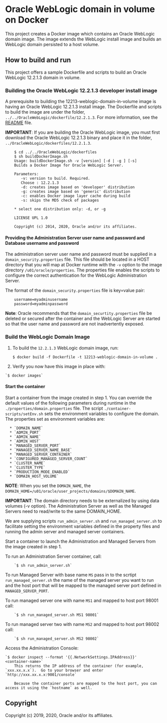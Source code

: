 Oracle WebLogic domain in volume on Docker
==========================================
This project creates a Docker image which contains an Oracle WebLogic domain image. The image extends the WebLogic install image and builds an WebLogic domain persisted to a host volume.

## How to build and run
This project offers a sample Dockerfile and scripts to build an Oracle WebLogic 12.2.1.3 domain in volume. 

### Building the Oracle WebLogic 12.2.1.3 developer install image
A prerequisite to building the 12213-weblogic-domain-in-volume image is having an Oracle WebLogic 12.2.1.3 install image. The Dockerfile and scripts to build the image are under the folder, `../../OracleWebLogic/dockerfile/12.2.1.3`. For more information, see the [README](../../OracleWebLogic/dockerfile/12.2.1.3/README.md) file.

**IMPORTANT**: If you are building the Oracle WebLogic image, you must first download the Oracle WebLogic 12.2.1.3 binary and place it in the folder, `../OracleWebLogic/dockerfiles/12.2.1.3`.

        $ cd ../../OracleWebLogic/dockerfiles
        $ sh buildDockerImage.sh
        Usage: buildDockerImage.sh -v [version] [-d | -g ] [-s]
        Builds a Docker Image for Oracle WebLogic Server.

        Parameters:
           -v: version to build. Required.
           Choose : 12.2.1.3
           -d: creates image based on 'developer' distribution
           -g: creates image based on 'generic' distribution
           -c: enables Docker image layer cache during build
           -s: skips the MD5 check of packages

        * select one distribution only: -d, or -g

        LICENSE UPL 1.0

        Copyright (c) 2014, 2020, Oracle and/or its affiliates.

#### Providing the Administration Server user name and password and Database username and password
The administration server user name and password must be supplied in a `domain_security.properties` file. This file should be located in a HOST directory that you will map at Docker runtime with the `-v` option to the image directory `/u01/oracle/properties`. The properties file enables the scripts to configure the correct authentication for the WebLogic Administration Server.

The format of the `domain_security.properties` file is key=value pair:

        username=myadminusername
        password=myadminpassword

**Note**: Oracle recommends that the `domain_securtity.properties` file be deleted or secured after the container and the WebLogic Server are started so that the user name and password are not inadvertently exposed.

### Build the WebLogic Domain Image

  1. To build the `12.2.1.3` WebLogic domain image, run:

        `$ docker build -f Dockerfile -t 12213-weblogic-domain-in-volume .`

  2. Verify you now have this image in place with:

	`$ docker images`

#### Start the container
Start a container from the image created in step 1.
You can override the default values of the following parameters during runtime in the `./properties/domain.properties` file. The script `./container-scripts/setEnv.sh` sets the environment variables to configure the domain. The properties set as environment variables are:

      * `DOMAIN_NAME`
      * `ADMIN_PORT`
      * `ADMIN_NAME`
      * `ADMIN_HOST`
      * `MANAGED_SERVER_PORT`
      * `MANAGED_SERVER_NAME_BASE`
      * `MANAGED_SERVER_CONTAINER`
      * `CONFIGURED_MANAGED_SERVER_COUNT`
      * `CLUSTER_NAME`
      * `CLUSTER_TYPE`
      * `PRODUCTION_MODE_ENABLED`
      * `DOMAIN_HOST_VOLUME`

**NOTE**: When you set the `DOMAIN_NAME`, the `DOMAIN_HOME=/u01/oracle/user_projects/domains/$DOMAIN_NAME`. 

**IMPORTANT**: The domain directory needs to be externalized by using data volumes (-v option). The Administration Server as well as the Managed Servers need to read/write to the same DOMAIN_HOME.

We are supplying scripts `run_admin_server.sh` and `run_managed_server.sh` to facilitate setting the environment variables defined in the property files and running the admin server and managed server containers.

  Start a container to launch the Administration and Managed Servers from the image created in step 1.

  To run an Administration Server container, call:

        `$ sh run_admin_server.sh`

  To run Managed Server with base name `MS` pass in to the scrtipt `run_managed_server.sh` the name of the managed server you want to run and the host port that will be mapped to the managed server port defined in `MANAGED_SERVER_PORT`. 

  To run managed server one with name `MS1` and mapped to host port 98001 call:

        `$ sh run_managed_server.sh MS1 98001`

  To run managed server two with name `MS2` and mapped to host port 98002 call:

        `$ sh run_managed_server.sh MS2 98002`

  Access the Administration Console:

	`$ docker inspect --format '{{.NetworkSettings.IPAddress}}' <container-name>`
        This returns the IP address of the container (for example, `xxx.xx.x.x`).  Go to your browser and enter `http://xxx.xx.x.x:9001/console`

        Because the container ports are mapped to the host port, you can access it using the `hostname` as well.


## Copyright
Copyright (c) 2019, 2020, Oracle and/or its affiliates.
